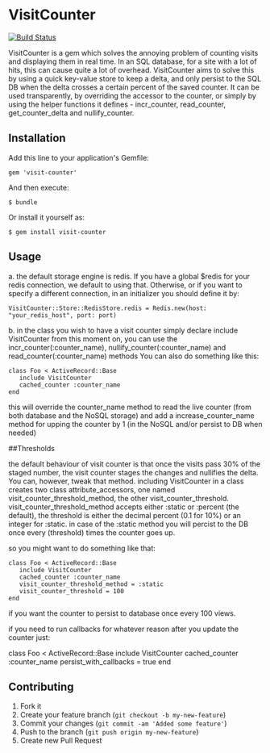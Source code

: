 # VisitCounter

[![Build Status](https://secure.travis-ci.org/KensoDev/visit-counter.png)](https://secure.travis-ci.org/KensoDev/visit-counter)

VisitCounter is a gem which solves the annoying problem of counting visits and displaying them in real time. In an SQL database, for a site with a lot of hits, this can cause quite a lot of overhead. VisitCounter aims to solve this by using a quick key-value store to keep a delta, and only persist to the SQL DB when the delta crosses a certain percent of the saved counter.
It can be used transparently, by overriding the accessor to the counter, or simply by using the helper functions it defines - incr_counter, read_counter, get_counter_delta and nullify_counter.

## Installation

Add this line to your application's Gemfile:

    gem 'visit-counter'

And then execute:

    $ bundle

Or install it yourself as:

    $ gem install visit-counter

## Usage

a. the default storage engine is redis. If you have a global $redis for your redis connection, we default to using that. Otherwise, or if you want to specify a different connection, in an initializer you should define it by:

    VisitCounter::Store::RedisStore.redis = Redis.new(host: "your_redis_host", port: port)

b. in the class you wish to have a visit counter simply declare
    include VisitCounter
from this moment on, you can use the incr_counter(:counter_name), nullify_counter(:counter_name) and read_counter(:counter_name) methods
You can also do something like this:

    class Foo < ActiveRecord::Base
       include VisitCounter
       cached_counter :counter_name
    end

this will override the counter_name method to read the live counter (from both database and the NoSQL storage) and add a increase_counter_name method for upping the counter by 1 (in the NoSQL and/or persist to DB when needed)

##Thresholds

the default behaviour of visit counter is that once the visits pass 30% of the staged number, the visit counter stages the changes and nullifies the delta. You can, however, tweak that method. including VisitCounter in a class creates two class attribute_accessors, one named visit_counter_threshold_method, the other visit_counter_threshold.
visit_counter_threshold_method accepts either :static or :percent (the default), the threshold is either the decimal percent (0.1 for 10%) or an integer for :static. in case of the :static method you will percist to the DB once every (threshold) times the counter goes up.

so you might want to do something like that:

    class Foo < ActiveRecord::Base
       include VisitCounter
       cached_counter :counter_name
       visit_counter_threshold_method = :static
       visit_counter_threshold = 100
    end

if you want the counter to persist to database once every 100 views.

if you need to run callbacks for whatever reason after you update the counter just:
  
   class Foo < ActiveRecord::Base
      include VisitCounter
      cached_counter :counter_name
      persist_with_callbacks = true
    end   

## Contributing

1. Fork it
2. Create your feature branch (`git checkout -b my-new-feature`)
3. Commit your changes (`git commit -am 'Added some feature'`)
4. Push to the branch (`git push origin my-new-feature`)
5. Create new Pull Request
